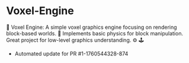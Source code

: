 # Voxel-Engine
🧱 Voxel Engine: A simple voxel graphics engine focusing on rendering block-based worlds. 🧊 Implements basic physics for block manipulation. Great project for low-level graphics understanding. ⚙️ 🕹️


- Automated update for PR #1-1760544328-874